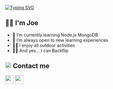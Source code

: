 
<!--
**joeri2k/joeri2k** is a ✨ _special_ ✨ repository because its `README.md` (this file) appears on your GitHub profile.

Here are some ideas to get you started:

- 🔭 I’m currently working on ...
- 🌱 I’m currently learning ...
- 👯 I’m looking to collaborate on ...
- 🤔 I’m looking for help with ...
- 💬 Ask me about ...
- 📫 How to reach me: ...
- 😄 Pronouns: ...
- ⚡ Fun fact: ...
-->
[![Typing SVG](https://readme-typing-svg.herokuapp.com?font=Helvetica&color=1B1A17&size=30&center=true&vCenter=true&width=900&lines=Hello+World!+🌎+;Salut+Monde!+🌎)](https://git.io/typing-svg)


<h2>👋🏼 I'm Joe</h2>

- 🌱 I’m currently learning Node.js MongoDB
- 🚀 I’m always open to new learning experiences
- 🧗‍♂️ I enjoy all outdoor activities
- 🤸‍♂️ And yes... I can Backflip  
                                                                                      

<h2><img src="https://media.giphy.com/media/2Wg89Ea84IMmkxMngo/giphy.gif" height="20"> Contact me</h2>
<p>
  <a href="mailto:joerizk2@hotmail.com" target="_blank"><img height="28" src = "https://img.shields.io/badge/email-8B89CC?&style=for-the-badge&logo=protonmail&logoColor=white"></a>
  <a href="https://www.linkedin.com/in/joe-rizk-45b6651a3/" target="_blank"> <img height="28" src = "https://img.shields.io/badge/-LinkedIn-0e76a8?style=for-the-badge&logo=Linkedin&logoColor=white"></a>
</p>  




